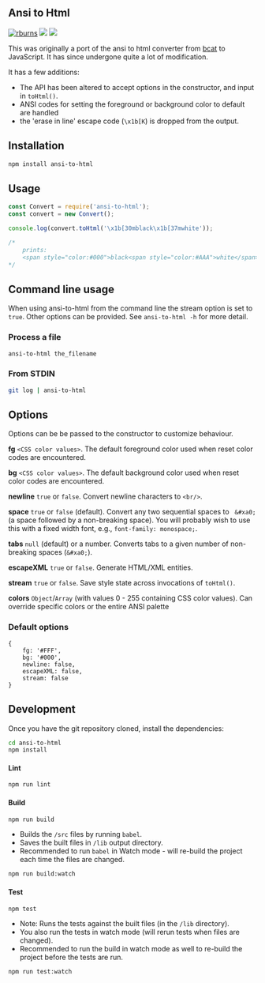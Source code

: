 ## Ansi to Html
[![rburns](https://circleci.com/gh/rburns/ansi-to-html.svg?style=svg)](https://circleci.com/gh/rburns/ansi-to-html)
[![](https://img.shields.io/npm/v/ansi-to-html.svg)](https://www.npmjs.com/package/ansi-to-html)
![](https://img.shields.io/npm/dm/ansi-to-html.svg)

This was originally a port of the ansi to html converter from
[bcat](https://github.com/rtomayko/bcat/blob/master/lib/bcat/ansi.rb) to
JavaScript. It has since undergone quite a lot of modification.

It has a few additions:

* The API has been altered to accept options in the constructor, and input in `toHtml()`.
* ANSI codes for setting the foreground or background color to default are handled
* the 'erase in line' escape code (`\x1b[K`) is dropped from the output.

## Installation

```bash
npm install ansi-to-html
```

## Usage

```javascript
const Convert = require('ansi-to-html');
const convert = new Convert();

console.log(convert.toHtml('\x1b[30mblack\x1b[37mwhite'));

/*
    prints:
    <span style="color:#000">black<span style="color:#AAA">white</span></span>
*/
```

## Command line usage

When using ansi-to-html from the command line the stream option is set to `true`.
Other options can be provided. See `ansi-to-html -h` for more detail.

### Process a file

```bash
ansi-to-html the_filename
```

### From STDIN

```bash
git log | ansi-to-html
```

## Options

Options can be be passed to the constructor to customize behaviour.

**fg** `<CSS color values>`. The default foreground color used when reset color codes are encountered.

**bg** `<CSS color values>`. The default background color used when reset color codes are encountered.

**newline** `true` or `false`. Convert newline characters to `<br/>`.

**space** `true` or `false` (default). Convert any two sequential spaces to ` &#xa0;` (a space followed by a non-breaking space). You will probably wish to use this with a fixed width font, e.g., `font-family: monospace;`.

**tabs** `null` (default) or a number. Converts tabs to a given number of non-breaking spaces (`&#xa0;`).

**escapeXML** `true` or `false`. Generate HTML/XML entities.

**stream** `true` or `false`. Save style state across invocations of `toHtml()`.

**colors** `Object`/`Array` (with values 0 - 255 containing CSS color values). Can override specific colors or the entire ANSI palette

### Default options

```json5
{
    fg: '#FFF',
    bg: '#000',
    newline: false,
    escapeXML: false,
    stream: false
}
```

## Development

Once you have the git repository cloned, install the dependencies:

```bash
cd ansi-to-html
npm install
```

#### Lint

```bash
npm run lint
```

#### Build

```bash
npm run build
```

- Builds the `/src` files by running `babel`.
- Saves the built files in `/lib` output directory.
- Recommended to run `babel` in Watch mode - will re-build the project each time the files are changed.
```bash
npm run build:watch
```

#### Test

```bash
npm test
```
- Note: Runs the tests against the built files (in the `/lib` directory).
- You also run the tests in watch mode (will rerun tests when files are changed).
- Recommended to run the build in watch mode as well to re-build the project before the tests are run.

```bash
npm run test:watch
```
